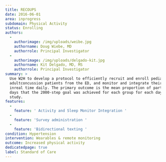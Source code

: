 ```yaml
---
title: RECOUPS
date: 2016-06-01
area: inprogress
subdomain: Physical Activity
status: Enrolling
authors:
  - 
    authorimage: /img/uploads/weibe.jpg
    authorname: Doug Wiebe, MD
    authorrole: Principal Investigator
  - 
    authorimage: /img/uploads/delgado-kit.jpg
    authorname: Kit Delgado, MD, MS
    authorrole: Principal Investigator
summary: >
  Use W2H to develop a protocol to efficiently recruit and enroll pediatric and
  adultconcussion patients from the ED, and monitor and integrate their data
  inreal time daily. The primary outcome is the mean proportion of participant
  days that the 2000-step goal was achieved for each group for each day of the
  study.
features:
  - 
    feature: ' Activity and Sleep Monitor Integration '
  - 
    feature: 'Survey administration '
  - 
    feature: 'Bidirectional texting '
condition: Hypertension
intervention: Wearables & remote monitoring
outcome: Increased physical activity
dedicatedpage: true
label: Standard of Care
---
```

